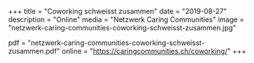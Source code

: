 +++
title = "Coworking schweisst zusammen"
date = "2019-08-27"
description = "Online"
media = "Netzwerk Caring Communities"
image = "netzwerk-caring-communities-coworking-schweisst-zusammen.jpg"

pdf = "netzwerk-caring-communities-coworking-schweisst-zusammen.pdf"
online = "https://caringcommunities.ch/coworking/"
+++
